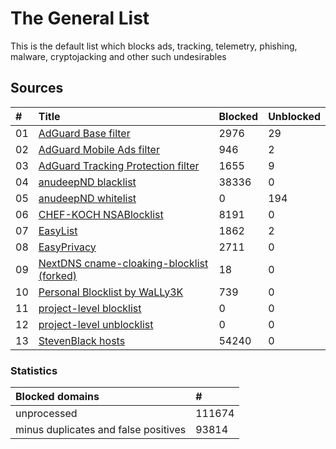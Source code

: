 
# The General List

This is the default list which blocks ads, tracking, telemetry,
phishing, malware, cryptojacking and other such undesirables

## Sources

| #    | Title                                                                                                                  | Blocked | Unblocked |
| :--- | :--------------------------------------------------------------------------------------------------------------------- | :------ | :---- |
| 01   | [AdGuard Base filter](https://filters.adtidy.org/extension/chromium/filters/2.txt)                                     | 2976    | 29    |
| 02   | [AdGuard Mobile Ads filter](https://filters.adtidy.org/extension/chromium/filters/11.txt)                              | 946     | 2     |
| 03   | [AdGuard Tracking Protection filter](https://filters.adtidy.org/extension/chromium/filters/3.txt)                      | 1655    | 9     |
| 04   | [anudeepND blacklist](https://raw.githubusercontent.com/anudeepND/blacklist/master/adservers.txt)                      | 38336   | 0     |
| 05   | [anudeepND whitelist](https://raw.githubusercontent.com/anudeepND/whitelist/master/domains/whitelist.txt)              | 0       | 194   |
| 06   | [CHEF-KOCH NSABlocklist](https://github.com/CHEF-KOCH/NSABlocklist/raw/master/HOSTS/HOSTS)                             | 8191    | 0     |
| 07   | [EasyList](https://easylist.to/easylist/easylist.txt)                                                                  | 1862    | 2     |
| 08   | [EasyPrivacy](https://easylist.to/easylist/easyprivacy.txt)                                                            | 2711    | 0     |
| 09   | [NextDNS cname-cloaking-blocklist (forked)](https://github.com/arapurayil/cname-cloaking-blocklist/raw/master/domains) | 18      | 0     |
| 10   | [Personal Blocklist by WaLLy3K](https://v.firebog.net/hosts/static/w3kbl.txt)                                          | 739     | 0     |
| 11   | [project-level blocklist](https://github.com/arapurayil/ABL-exp-/raw/master/sources/_block.txt)                        | 0       | 0     |
| 12   | [project-level unblocklist](https://github.com/arapurayil/ABL-exp-/raw/master/sources/_unblock.txt)                    | 0       | 0     |
| 13   | [StevenBlack hosts](https://raw.githubusercontent.com/StevenBlack/hosts/master/hosts)                                  | 54240   | 0     |

### Statistics

| Blocked domains                          | #        |
| :--------------------------------------- | :------- |
| unprocessed                              | 111674   |
| minus duplicates and false positives     | 93814    |
